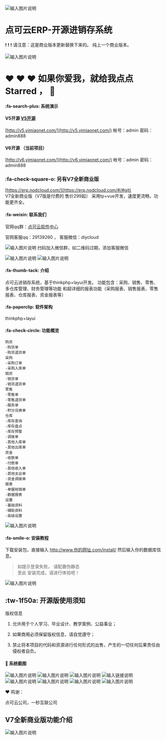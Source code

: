 ![输入图片说明](%E9%A2%84%E8%A7%88%E6%88%AA%E5%9B%BE/nod1.png)


# 点可云ERP-开源进销存系统
 :exclamation:  :exclamation:  :exclamation: 请注意：这是商业版本更新替换下来的。  纯上一个商业版本。


![输入图片说明](%E9%A2%84%E8%A7%88%E6%88%AA%E5%9B%BE/WechatIMG805.jpeg)

#   :heart:  :heart:  :heart:  如果你爱我，就给我点点 Starred ，  :pray: 

#### :fa-search-plus:  系统演示

#### V5开源 [V5开源](https://gitee.com/yimiaoOpen/nodcloud-v5)
[http://v5.yimiaonet.com/](http://v5.yimiaonet.com/)   帐号：admin   密码：admin888

#### V6开源 （当前项目）
[http://v6.yimiaonet.com/](http://v6.yimiaonet.com/)   帐号：admin   密码：admin888

###  :fa-check-square-o: 另有V7全新商业版
[https://erp.nodcloud.com/](https://erp.nodcloud.com/#/#git)   
V7全新商业版（V7版是付费的 售价299起） 采用tp+vue开发，速度更流畅，功能更齐全。 


#### :fa-weixin:  联系我们

官网qq群：[点可云软件中心](https://jq.qq.com/?_wv=1027&k=kJlp82a5)

官网客服qq：29139260   ，  客服微信：diycloud

![输入图片说明](%E9%A2%84%E8%A7%88%E6%88%AA%E5%9B%BE/WechatIMG484.jpeg)
扫码加入微信群，如二维码过期，添加客服微信 

![输入图片说明](%E9%A2%84%E8%A7%88%E6%88%AA%E5%9B%BE/QQ%E6%88%AA%E5%9B%BE20220726111949.png)
![输入图片说明](%E9%A2%84%E8%A7%88%E6%88%AA%E5%9B%BE/%E5%BE%AE%E4%BF%A1%E5%9B%BE%E7%89%87_202207251519370.jpg)

#### :fa-thumb-tack:  介绍
点可云进销存系统，基于thinkphp+layui开发。
功能包含：采购、销售、零售、多仓库管理、财务管理等功能 和超详细的报表功能（采购报表、销售报表、零售报表、仓库报表、资金报表等）

#### :fa-paperclip:  软件架构
thinkphp+layui

####  :fa-check-circle:   功能概览

```
购货
-购货单
-购货退货单
采购
-采购订单
-采购入库单
销货
-销货单
-销货退货单
零售
-零售单
-零售退货单
-服务单
-积分兑换单
仓库
-库存查询
-库存盘点
-库存预警
-调拨单
-其他入库单
-其他出库单
资金
-收款单
-付款单
-其他收入单
-其他支出单
-资金调拨单
报表
-单据核销单
-数据报表
设置
-基础资料
-辅助资料
-高级设置
```

![输入图片说明](%E9%A2%84%E8%A7%88%E6%88%AA%E5%9B%BE/%E5%BE%AE%E4%BF%A1%E5%9B%BE%E7%89%87_20220730161910.png)


#### :fa-smile-o:  安装教程

下载安装包，直接输入 http://www.你的网址.com/install/
然后输入你的数据库信息。 
> 如提示登录失败， 请配置伪静态  
至此 安装完成，请进行体验吧！

![输入图片说明](%E9%A2%84%E8%A7%88%E6%88%AA%E5%9B%BE/image.png)


## :tw-1f50a:  开源版使用须知
版权信息
1. 允许用于个人学习、毕业设计、教学案例、公益事业；

2. 如果商用必须保留版权信息，请自觉遵守；

3. 禁止将本项目的代码和资源进行任何形式的出售，产生的一切任何后果责任由侵权者自负。


#### :clap:  系统截图

![输入图片说明](%E9%A2%84%E8%A7%88%E6%88%AA%E5%9B%BE/%E9%A6%96%E9%A1%B5.png)
![输入图片说明](%E9%A2%84%E8%A7%88%E6%88%AA%E5%9B%BE/%E9%9B%B6%E5%94%AE%E5%8D%95%E6%94%B6%E9%93%B6%E5%8F%B0.png)
![输入图片说明](%E9%A2%84%E8%A7%88%E6%88%AA%E5%9B%BE/%E9%9B%B6%E5%94%AE1.png)
![输入链接说明](%E9%A2%84%E8%A7%88%E6%88%AA%E5%9B%BE/%E9%94%80%E8%B4%A7%E5%8D%95.png)
![输入图片说明](%E9%A2%84%E8%A7%88%E6%88%AA%E5%9B%BE/%E9%87%87%E8%B4%AD%E8%AE%A2%E5%8D%95.png)
![输入图片说明](%E9%A2%84%E8%A7%88%E6%88%AA%E5%9B%BE/%E9%87%87%E8%B4%AD%E5%85%A5%E5%BA%93%E5%8D%95.png)
![输入图片说明](%E9%A2%84%E8%A7%88%E6%88%AA%E5%9B%BE/%E8%B4%AD%E8%B4%A7%E5%8D%95.png)
![输入图片说明](%E9%A2%84%E8%A7%88%E6%88%AA%E5%9B%BE/%E5%AE%A2%E6%88%B7%E7%AE%A1%E7%90%86.png)




 :heart:  鸣谢：

点可云公司，一秒互联公司

## V7全新商业版功能介绍

![输入图片说明](%E9%A2%84%E8%A7%88%E6%88%AA%E5%9B%BE/V7.png)


